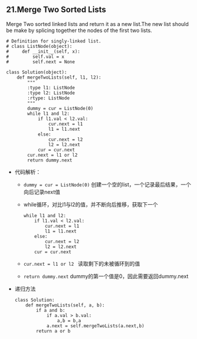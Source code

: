 ## 21.Merge Two Sorted Lists

Merge Two sorted linked lists and return it as a new list.The new list should be make by splicing together the nodes of the first two lists.

```
# Definition for singly-linked list.
# class ListNode(object):
#     def __init__(self, x):
#         self.val = x
#         self.next = None

class Solution(object):
    def mergeTwoLists(self, l1, l2):
        """
        :type l1: ListNode
        :type l2: ListNode
        :rtype: ListNode
        """
        dummy = cur = ListNode(0)
        while l1 and l2:
            if l1.val < l2.val:
                cur.next = l1
                l1 = l1.next
            else:
                cur.next = l2
                l2 = l2.next
            cur = cur.next
        cur.next = l1 or l2
        return dummy.next
```
* 代码解析：
	* ``dummy = cur = ListNode(0)`` 创建一个空的list，一个记录最后结果，一个向后记录next值
	* while循环，对比l1与l2的值，并不断向后推移，获取下一个
		
		``` 
		while l1 and l2:
	        if l1.val < l2.val:
	            cur.next = l1
	            l1 = l1.next
	        else:
	            cur.next = l2
	            l2 = l2.next
	        cur = cur.next
		```
	* ``cur.next = l1 or l2 `` 读取剩下的未被循环到的值
	* ``return dummy.next`` dummy的第一个值是0，因此需要返回dummy.next

* 递归方法

	```
	class Solution:
		def mergeTwoLists(self, a, b):
			if a and b:
				if a.val > b.val:
					a,b = b,a
				a.next = self.mergeTwoLists(a.next,b)
			return a or b
	```